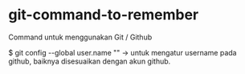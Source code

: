 # git-command-to-remember
Command untuk menggunakan Git / Github

$ git config --global user.name "<username>"  -> untuk mengatur username pada github, baiknya disesuaikan dengan akun github.
